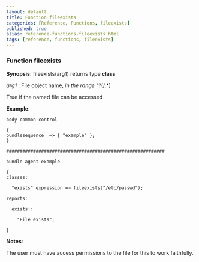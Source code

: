 ```yaml
---
layout: default
title: Function fileexists
categories: [Reference, Functions, fileexists]
published: true
alias: reference-functions-fileexists.html
tags: [reference, functions, fileexists]
---
```


### Function fileexists

**Synopsis**: fileexists(arg1) returns type **class**

  
 *arg1* : File object name, *in the range* "?(/.\*)   

True if the named file can be accessed

**Example**:  
   

```cf3
body common control

{
bundlesequence  => { "example" };
}

###########################################################

bundle agent example

{     
classes:

  "exists" expression => fileexists("/etc/passwd");

reports:

  exists::

    "File exists";

}
```

**Notes**:  
   

The user must have access permissions to the file for this to work
faithfully.
